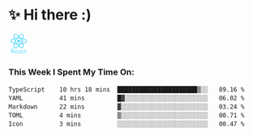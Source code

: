 <h1 align="left">✨ Hi there :)</h1>

  <a href="https://reactjs.org/" target="_blank" rel="noreferrer">   
    <img src="https://raw.githubusercontent.com/devicons/devicon/master/icons/react/react-original-wordmark.svg" alt="react" width="40"     
    height="40"/></a>
 
<h3 align="left">This Week I Spent My Time On:</h3>
<!--START_SECTION:waka-->

```txt
TypeScript    10 hrs 18 mins  ██████████████████████▒░░   89.16 %
YAML          41 mins         █▓░░░░░░░░░░░░░░░░░░░░░░░   06.02 %
Markdown      22 mins         ▓░░░░░░░░░░░░░░░░░░░░░░░░   03.24 %
TOML          4 mins          ▒░░░░░░░░░░░░░░░░░░░░░░░░   00.71 %
Icon          3 mins          ░░░░░░░░░░░░░░░░░░░░░░░░░   00.47 %
```

<!--END_SECTION:waka-->

